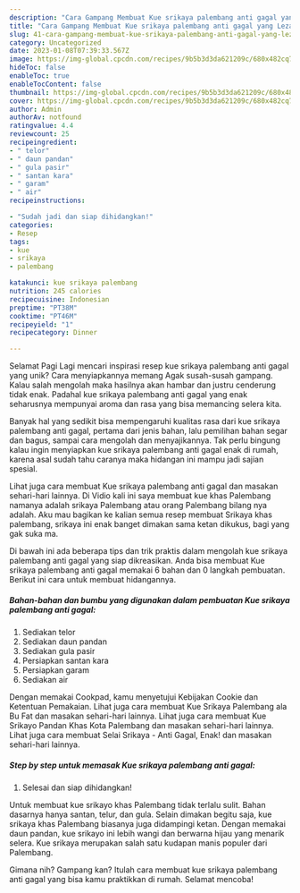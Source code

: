```yaml
---
description: "Cara Gampang Membuat Kue srikaya palembang anti gagal yang Lezat, Lezat"
title: "Cara Gampang Membuat Kue srikaya palembang anti gagal yang Lezat, Lezat"
slug: 41-cara-gampang-membuat-kue-srikaya-palembang-anti-gagal-yang-lezat-lezat
category: Uncategorized
date: 2023-01-08T07:39:33.567Z
image: https://img-global.cpcdn.com/recipes/9b5b3d3da621209c/680x482cq70/kue-srikaya-palembang-anti-gagal-foto-resep-utama.jpg
hideToc: false
enableToc: true
enableTocContent: false
thumbnail: https://img-global.cpcdn.com/recipes/9b5b3d3da621209c/680x482cq70/kue-srikaya-palembang-anti-gagal-foto-resep-utama.jpg
cover: https://img-global.cpcdn.com/recipes/9b5b3d3da621209c/680x482cq70/kue-srikaya-palembang-anti-gagal-foto-resep-utama.jpg
author: Admin
authorAv: notfound
ratingvalue: 4.4
reviewcount: 25
recipeingredient:
- " telor"
- " daun pandan"
- " gula pasir"
- " santan kara"
- " garam"
- " air"
recipeinstructions:

- "Sudah jadi dan siap dihidangkan!"
categories:
- Resep
tags:
- kue
- srikaya
- palembang

katakunci: kue srikaya palembang 
nutrition: 245 calories
recipecuisine: Indonesian
preptime: "PT38M"
cooktime: "PT46M"
recipeyield: "1"
recipecategory: Dinner

---
```



Selamat Pagi Lagi mencari inspirasi resep kue srikaya palembang anti gagal yang unik? Cara menyiapkannya memang Agak susah-susah gampang. Kalau salah mengolah maka hasilnya akan hambar dan justru cenderung tidak enak. Padahal kue srikaya palembang anti gagal yang enak seharusnya mempunyai aroma dan rasa yang bisa memancing selera kita.


Banyak hal yang sedikit bisa mempengaruhi kualitas rasa dari kue srikaya palembang anti gagal, pertama dari jenis bahan, lalu pemilihan bahan segar dan bagus, sampai cara mengolah dan menyajikannya. Tak perlu bingung kalau ingin menyiapkan kue srikaya palembang anti gagal enak di rumah, karena asal sudah tahu caranya maka hidangan ini mampu jadi sajian spesial.

Lihat juga cara membuat Kue srikaya palembang anti gagal dan masakan sehari-hari lainnya. Di Vidio kali ini saya membuat kue khas Palembang namanya adalah srikaya Palembang atau orang Palembang bilang nya adalah. Aku mau bagikan ke kalian semua resep membuat Srikaya khas palembang, srikaya ini enak banget dimakan sama ketan dikukus, bagi yang gak suka ma.


Di bawah ini ada beberapa tips dan trik praktis dalam mengolah kue srikaya palembang anti gagal yang siap dikreasikan. Anda bisa membuat Kue srikaya palembang anti gagal memakai 6 bahan dan 0 langkah pembuatan. Berikut ini cara untuk membuat hidangannya.

<!--inarticleads1-->

##### Bahan-bahan dan bumbu yang digunakan dalam pembuatan Kue srikaya palembang anti gagal:

1. Sediakan  telor
1. Sediakan  daun pandan
1. Sediakan  gula pasir
1. Persiapkan  santan kara
1. Persiapkan  garam
1. Sediakan  air


Dengan memakai Cookpad, kamu menyetujui Kebijakan Cookie dan Ketentuan Pemakaian. Lihat juga cara membuat Kue Srikaya Palembang ala Bu Fat dan masakan sehari-hari lainnya. Lihat juga cara membuat Kue Srikayo Pandan Khas Kota Palembang dan masakan sehari-hari lainnya. Lihat juga cara membuat Selai Srikaya - Anti Gagal, Enak! dan masakan sehari-hari lainnya. 

<!--inarticleads2-->

##### Step by step untuk memasak Kue srikaya palembang anti gagal:


1. Selesai dan siap dihidangkan!

Untuk membuat kue srikayo khas Palembang tidak terlalu sulit. Bahan dasarnya hanya santan, telur, dan gula. Selain dimakan begitu saja, kue srikaya khas Palembang biasanya juga didampingi ketan. Dengan memakai daun pandan, kue srikayo ini lebih wangi dan berwarna hijau yang menarik selera. Kue srikaya merupakan salah satu kudapan manis populer dari Palembang. 

Gimana nih? Gampang kan? Itulah cara membuat kue srikaya palembang anti gagal yang bisa kamu praktikkan di rumah. Selamat mencoba!

